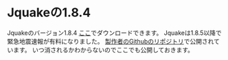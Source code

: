 # Jquakeの1.8.4
Jquakeのバージョン1.8.4
[ここ](https://github.com/0729-tai/Previous-versions-of-Jquake/releases/tag/v1.8.4)でダウンロードできます。
Jquakeは1.8.5以降で緊急地震速報が有料になりました。
[製作者のGithubのリポジトリ](https://github.com/fleneindre/fleneindre.github.io/tree/master/downloads)で公開されています。
いつ消されるかわからないのでここでも公開しておきます。
